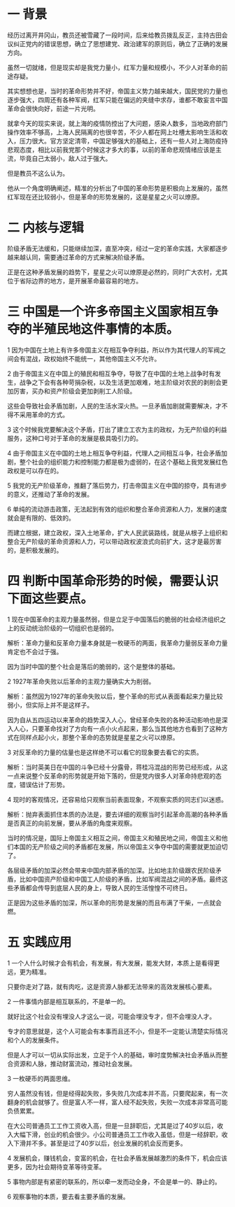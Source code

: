 # 一 背景

经历过离开井冈山，教员还被雪藏了一段时间，后来给教员拨乱反正，主持古田会议纠正党内的错误思想，确立了思想建党、政治建军的原则后，确立了正确的发展方向。



虽然一切就绪，但是现实却是我党力量小，红军力量和规模小，不少人对革命的前途存疑。



其实想想也是，当时的革命形势并不好，帝国主义势力越来越大，国民党的力量也逐步强大，四周还有各种军阀，红军只能在偏远的夹缝中求存，谁都不敢妄言中国革命会很快向好，前途一片光明。



就拿今天的现实来说，就上海的疫情防控出了大问题，感染人数多，当地政府部门操作效率不够高，上海人民隔离的也很辛苦，不少人都在网上吐槽太影响生活和收入，压力很大。官方坚定清零，中国足够强大的基础上，还有一些人对上海防疫持悲观态度，相比以前我党那个时候这才多大的事，以前的革命悲观情绪应该是主流，毕竟自己太弱小，敌人过于强大。



但是教员不这么认为。



他从一个角度明确阐述，精准的分析出了中国的革命形势是积极向上发展的，虽然红军现在还比较弱小，但是革命的形势发展的，这是星星之火可以燎原。



# 二  内核与逻辑

阶级矛盾无法缓和，只能继续加深，直至冲突，经过一定的革命实践，大家都逐步越来越认同，需要通过革命的方式来解决阶级矛盾。



正是在这种矛盾发展的趋势下，星星之火可以燎原是必然的，同时广大农村，尤其位于省际边界的地方，是开展革命最容易的地方。



# 三 中国是一个许多帝国主义国家相互争夺的半殖民地这件事情的本质。

1 因为中国在土地上有许多帝国主义在相互争夺利益，所以作为其代理人的军阀之间会有混战，政权始终不能统一，其他帝国主义不允许。



2  由于帝国主义在中国上的殖民和相互争夺，导致了在中国的土地上战争时有发生，战争之下会有各种苛捐杂税，以及生活更加艰难，地主阶级对农民的剥削会更加厉害，买办和资产阶级会更加剥削工人阶级。

这些会导致社会矛盾加剧，人民的生活水深火热。一旦矛盾加剧就需要解决，才不得不采用革命的方式。



3 这个时候我党要解决这个矛盾，打出了建立工农为主的政权，为无产阶级的利益服务，这种口号对于革命的发展是极具吸引力的。



4 由于帝国主义在中国的土地上相互争夺利益，代理人之间相互斗争，社会矛盾加剧，整个社会的组织能力和控制能力都是极为虚弱的，在这个基础上我党发展红色政权是可以存在的。



5 我党的无产阶级革命，推翻了落后势力，打击帝国主义在中国的掠夺，具有进步的意义，还推动了革命的发展。



6 单纯的流动游击政策，无法起到有效的组织和整合革命资源和人力，发展的速度就会是有限的、低效的。



而建立根据，建立政权，深入土地革命，扩大人民武装路线，就是从根子上组织和整合无产阶级的革命资源和人力，可以带动政权波浪式向前扩大，这才是最厉害的，是积极发展的。



# 四 判断中国革命形势的时候，需要认识下面这些要点。

1 现在中国革命的主观力量虽然弱，但是立足于中国落后的脆弱的社会经济组织之上的反动统治阶级的一切组织也是弱的。

解析：革命力量和反革命力量本身就是一枚硬币的两面，我革命力量弱反革命力量肯定也不会过于强。

因为当时中国的整个社会是落后的脆弱的，这个是整体的基础。



2 1927年革命失败以后革命的主观力量确实大为削弱。

解析：虽然因为1927年的革命失败以后，整个革命的形式从表面看起来力量比较弱小，但实际上并不是这样子。

因为自从五四运动以来革命的趋势深入人心，曾经革命失败的各种活动影响也是深入人心，只要革命找对了方向有一点小火点起来，那么当其他地方也看到了这种方式在同样点起小火，那整个革命的态势就是星星之火可以燎原。



3 对反革命的力量的估量也是这样绝不可以看它的现象要去看它的实质。

解析：当时英美日在中国的斗争已经十分露骨，蒋桂冯混战的形势已经形成，从这一点来说整个反革命的形势就是开始下落的，但是党内很多人对革命持悲观的态度，错误估计了形势。



4 现时的客观情况，还容易给只观察当前表面现象，不观察实质的同志们以迷惑。

解析：抛弃表面抓住本质的办法是，要去详细的观察当时引起革命高潮的各种矛盾是否真正的向前发展，要从矛盾的角度来观察。

当时的情况是，国际上帝国主义相互之间，帝国主义和殖民地之间，帝国主义和他们本国的无产阶级之间的矛盾都在发展，所以帝国主义争夺中国的需要就更加迫切了。

各层级矛盾的加深必然会带来中国内部矛盾的加深。比如地主阶级跟农民阶级矛盾，比如中国资产阶级和中国工人阶级的矛盾，比如军阀混战之间的矛盾。最终这些矛盾都会传导到底层人民的身上，导致人民的生活惶惶不可终日。

正是因为这些矛盾的加深，所以革命的形势是发展的而且布满了干柴，一点就会燃。



# 五 实践应用

1 一个人什么时候才会有机会，有发展，有大发展，能发大财，本质上是看得更远，更为精准。

只要你走对了路，就有肉吃，这是资源人脉都无法带来的高效发展核心要素。



2 一件事情内部是相互联系的，不是单一的。

就好比这个社会没有埋没人才这么一说，可能会埋没专才，但不会埋没人才。

专才的意思就是，这个人可能会有本事而且还不小，但是不一定能认清楚实际情况和个人的发展条件。

但是人才可以一切从实际出发，立足于个人的基础，审时度势解决社会矛盾从而整合资源和人脉，推动财富流动，推动社会发展。



3 一枚硬币的两面思维。

穷人虽然没有钱，但是经得起失败，多失败几次成本并不高，只要爬起来，有一次翻身的机会就够了。但是富人不一样，富人经不起失败，失败一次成本非常高可能负债累累。

在大公司普通员工工作工资收入高，但是一旦辞职后，尤其是过了40岁以后，收入大幅下滑，创业的机会很少。小公司普通员工工作收入虽低，但是一经辞职，收入下滑并不多。甚至是过了40岁以后，创业发展的机会反而更多。



4 发展机会，赚钱机会，变富的机会，在社会矛盾发展越激烈的条件下，机会应该更多，因为社会期待变革等待变革。



5 事物内部是有紧密的联系的，所以牵一发而动全身，不会是单一的、静止的。



6 观察事物的本质，要去看主要矛盾的发展。